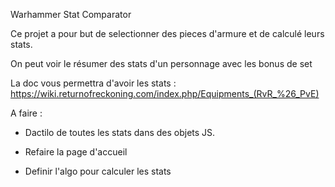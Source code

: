 Warhammer Stat Comparator

Ce projet a pour but de selectionner des pieces d'armure et de calculé leurs stats.

On peut voir le résumer des stats d'un personnage avec les bonus de set 

La doc vous permettra d'avoir les stats : https://wiki.returnofreckoning.com/index.php/Equipments_(RvR_%26_PvE)

A faire : 

- Dactilo de toutes les stats dans des objets JS.

- Refaire la page d'accueil

- Definir l'algo pour calculer les stats


